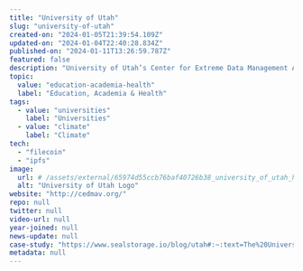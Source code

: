 ```yaml
---
title: "University of Utah"
slug: "university-of-utah"
created-on: "2024-01-05T21:39:54.109Z"
updated-on: "2024-01-04T22:40:28.834Z"
published-on: "2024-01-11T13:26:59.787Z"
featured: false
description: "University of Utah’s Center for Extreme Data Management Analysis and Visualization (CEDMAV) works with Filecoin Storage Provider Seal Storage to store scientific research data including combustion, simulations, earth, and satellite data."
topic:
  value: "education-academia-health"
  label: "Education, Academia & Health"
tags:
  - value: "universities"
    label: "Universities"
  - value: "climate"
    label: "Climate"
tech:
  - "filecoin"
  - "ipfs"
image:
  url: # /assets/external/65974d55ccb76baf40726b38_university_of_utah_horizontal_logo.svg.png
  alt: "University of Utah Logo"
website: "http://cedmav.org/"
repo: null
twitter: null
video-url: null
year-joined: null
news-update: null
case-study: "https://www.sealstorage.io/blog/utah#:~:text=The%20University%20of%20Utah%20is,of%20Seal's%20underlying%20network%2C%20Filecoin"
metadata: null
---
```

